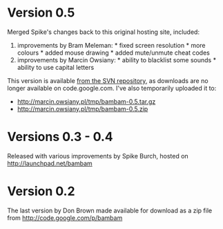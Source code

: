 # Version 0.5 #

Merged Spike's changes back to this original hosting site, included:

  1. improvements by Bram Meleman:
    * fixed screen resolution
    * more colours
    * added mouse drawing
    * added mute/unmute cheat codes
  1. improvements by Marcin Owsiany:
    * ability to blacklist some sounds
    * ability to use capital letters

This version is available [from the SVN repository](https://code.google.com/p/bambam/source/browse/#svn%2Ftags%2F0.5), as downloads are no longer available on code.google.com. I've also temporarily uploaded it to:
  * http://marcin.owsiany.pl/tmp/bambam-0.5.tar.gz
  * http://marcin.owsiany.pl/tmp/bambam-0.5.zip

# Versions 0.3 - 0.4 #

Released with various improvements by Spike Burch, hosted on http://launchpad.net/bambam

# Version 0.2 #

The last version by Don Brown made available for download as a zip file from http://code.google.com/p/bambam